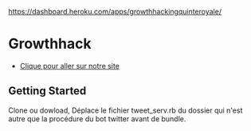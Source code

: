 https://dashboard.heroku.com/apps/growthhackingquinteroyale/

# Growthhack

* [Clique pour aller sur notre site](https://dashboard.heroku.com/apps/growthhackingquinteroyale/) 

## Getting Started

Clone ou dowload, 
Déplace le fichier tweet_serv.rb du dossier qui n'est autre que la procédure du bot twitter avant de bundle.




